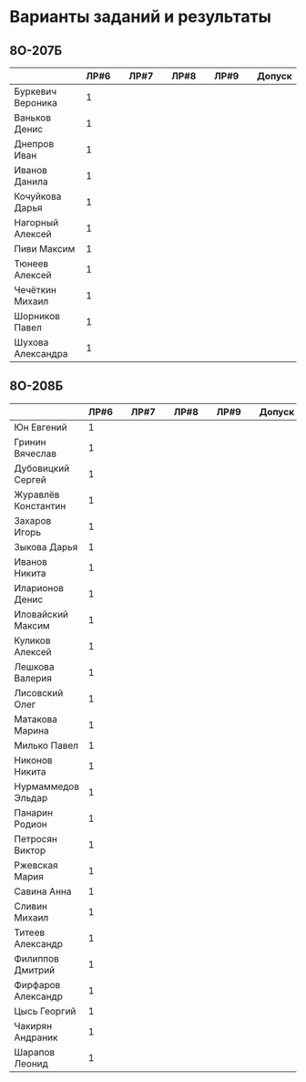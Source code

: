 # Варианты заданий и результаты

## 8О-207Б
|                     | ЛР#6 |   | ЛР#7 |   | ЛР#8 |   | ЛР#9 |   |   Допуск   |
|---------------------|------|---|------|---|------|---|------|---|------------|
| Буркевич Вероника   |  1   |   |      |   |      |   |      |   |            |
| Ваньков Денис       |  1   |   |      |   |      |   |      |   |            |
| Днепров Иван        |  1   |   |      |   |      |   |      |   |            |
| Иванов Данила       |  1   |   |      |   |      |   |      |   |            |
| Кочуйкова Дарья     |  1   |   |      |   |      |   |      |   |            |
| Нагорный Алексей    |  1   |   |      |   |      |   |      |   |            |
| Пиви Максим         |  1   |   |      |   |      |   |      |   |            |
| Тюнеев Алексей      |  1   |   |      |   |      |   |      |   |            |
| Чечёткин Михаил     |  1   |   |      |   |      |   |      |   |            |
| Шорников Павел      |  1   |   |      |   |      |   |      |   |            |
| Шухова Александра   |  1   |   |      |   |      |   |      |   |            |

## 8О-208Б
|                     | ЛР#6 |   | ЛР#7 |   | ЛР#8 |   | ЛР#9 |   |   Допуск   |
|---------------------|------|---|------|---|------|---|------|---|------------|
| Юн Евгений          |  1   |   |      |   |      |   |      |   |            |
| Гринин Вячеслав     |  1   |   |      |   |      |   |      |   |            |
| Дубовицкий Сергей   |  1   |   |      |   |      |   |      |   |            |
| Журавлёв Константин |  1   |   |      |   |      |   |      |   |            |
| Захаров Игорь       |  1   |   |      |   |      |   |      |   |            |
| Зыкова Дарья        |  1   |   |      |   |      |   |      |   |            |
| Иванов Никита       |  1   |   |      |   |      |   |      |   |            |
| Иларионов Денис     |  1   |   |      |   |      |   |      |   |            |
| Иловайский Максим   |  1   |   |      |   |      |   |      |   |            |
| Куликов Алексей     |  1   |   |      |   |      |   |      |   |            |
| Лешкова Валерия     |  1   |   |      |   |      |   |      |   |            |
| Лисовский Олег      |  1   |   |      |   |      |   |      |   |            |
| Матакова Марина     |  1   |   |      |   |      |   |      |   |            |
| Милько Павел        |  1   |   |      |   |      |   |      |   |            |
| Никонов Никита      |  1   |   |      |   |      |   |      |   |            |
| Нурмаммедов Эльдар  |  1   |   |      |   |      |   |      |   |            |
| Панарин Родион      |  1   |   |      |   |      |   |      |   |            |
| Петросян Виктор     |  1   |   |      |   |      |   |      |   |            |
| Ржевская Мария      |  1   |   |      |   |      |   |      |   |            |
| Савина Анна         |  1   |   |      |   |      |   |      |   |            |
| Сливин Михаил       |  1   |   |      |   |      |   |      |   |            |
| Титеев Александр    |  1   |   |      |   |      |   |      |   |            |
| Филиппов Дмитрий    |  1   |   |      |   |      |   |      |   |            |
| Фирфаров Александр  |  1   |   |      |   |      |   |      |   |            |
| Цысь Георгий        |  1   |   |      |   |      |   |      |   |            |
| Чакирян Андраник    |  1   |   |      |   |      |   |      |   |            |
| Шарапов Леонид      |  1   |   |      |   |      |   |      |   |            |
